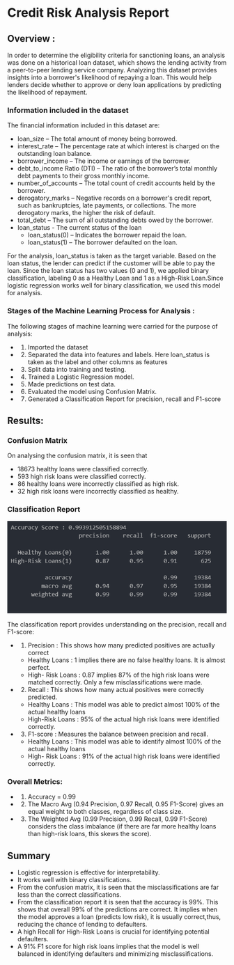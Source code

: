 # Credit Risk Analysis Report

## Overview : 
In order to determine the eligibility criteria for sanctioning loans, an analysis was done on a historical loan dataset,  which shows the lending activity from a peer-to-peer lending service company. Analyzing this dataset provides insights into a borrower's likelihood of repaying a loan. This would  help lenders decide whether to approve or deny loan applications by predicting the likelihood of repayment.

### Information included in the dataset
The financial information included in this dataset are:
* loan_size –  The total amount of money being borrowed.
* interest_rate – The percentage rate at which interest is charged on the outstanding loan balance.
* borrower_income – The income or earnings of the borrower.
* debt_to_income Ratio (DTI) – The ratio of the borrower’s total monthly debt payments to their gross monthly income.
* number_of_accounts – The total count of credit accounts held by the borrower.
* derogatory_marks – Negative records on a borrower's credit report, such as bankruptcies, late payments, or collections. The more derogatory marks, the higher the risk of default.
* total_debt – The sum of all outstanding debts owed by the borrower.
* loan_status - The current status of the loan
    * loan_status(0) – Indicates the borrower repaid the loan.  
    * loan_status(1) – The borrower defaulted on the loan.

For the analysis, loan_status is taken as the target variable. Based on the loan status, the lender can predict if the customer will be able to pay the loan.
Since the loan status has two values (0 and 1), we applied binary classification, labeling 0 as a Healthy Loan and 1 as a High-Risk Loan.Since logistic regression works well for binary classification, we used this model for analysis.

### Stages of the Machine Learning Process for Analysis : 
The following stages of machine learning were carried for the purpose of analysis:  
* 1. Imported the dataset
* 2. Separated the data into features and labels. Here loan_status is taken as the label and  other columns as features
* 3. Split data into training and testing.
* 4. Trained a Logistic Regression model.
* 5. Made predictions on test data.
* 6. Evaluated the model using Confusion Matrix.
* 7. Generated a Classification Report for precision, recall and F1-score

## Results:
### Confusion Matrix
On analysing the confusion matrix, it is seen that
* 18673 healthy loans were classified correctly.
* 593 high risk loans were classified correctly.
* 86 healthy loans were incorrectly classified as high risk.
* 32 high risk loans were incorrectly classified as healthy.

### Classification Report 
![classification report](Credit_Risk/classification_report.png)

The classification report provides understanding on the precision, recall and F1-score:
* 1. Precision : This shows how many predicted positives are actually correct
    * Healthy Loans : 1 implies there are no false healthy loans. It is almost perfect.
    * High- Risk Loans : 0.87 implies 87% of the high risk loans were matched correctly. Only a few misclassifications were made.
* 2. Recall :  This shows how many actual positives were correctly predicted. 
    * Healthy Loans : This model was able to predict almost 100% of the actual healthy loans
    * High-Risk Loans : 95% of the actual high risk loans were identified correctly.
* 3. F1-score :  Measures the balance between precision and recall. 
    * Healthy Loans : This model was able to identify almost 100% of the actual healthy loans
    * High- Risk Loans : 91% of the actual high risk loans were identified correctly.

### Overall Metrics:
* 1. Accuracy = 0.99
* 2. The Macro Avg (0.94 Precision, 0.97 Recall, 0.95 F1-Score) gives an equal weight to both classes, regardless of class size.
* 3. The Weighted Avg (0.99 Precision, 0.99 Recall, 0.99 F1-Score) considers the class imbalance (if there are far more healthy loans than high-risk loans, this skews the score).

## Summary
* Logistic regression is effective for interpretability.
* It works well with binary classifications.
* From the confusion matrix, it is seen that the misclassifications are far less than the correct classifications.
* From the classification report it is seen that the accuracy is 99%. This shows that overall 99% of the predictions are correct. It implies when the model approves a loan (predicts low risk), it is usually correct,thus, reducing the chance of lending to defaulters.
* A high Recall for High-Risk Loans is crucial for identifying potential defaulters.
* A 91% F1 score for high risk loans implies that the model is well balanced in identifying defaulters and minimizing misclassifications.




